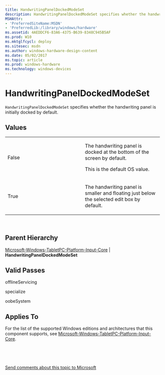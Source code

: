 ```yaml
---
title: HandwritingPanelDockedModeSet
description: HandwritingPanelDockedModeSet specifies whether the handwriting panel is initially docked by default.
MSHAttr:
- 'PreferredSiteName:MSDN'
- 'PreferredLib:/library/windows/hardware'
ms.assetid: 4AEDDCF6-83A6-4375-B639-8348C945B5AF
ms.prod: W10
ms.mktglfcycl: deploy
ms.sitesec: msdn
ms.author: windows-hardware-design-content
ms.date: 05/02/2017
ms.topic: article
ms.prod: windows-hardware
ms.technology: windows-devices
---
```


# HandwritingPanelDockedModeSet


`HandwritingPanelDockedModeSet` specifies whether the handwriting panel is initially docked by default.

## Values


<table>
<colgroup>
<col width="50%" />
<col width="50%" />
</colgroup>
<tbody>
<tr class="odd">
<td><p>False</p></td>
<td><p>The handwriting panel is docked at the bottom of the screen by default.</p>
<p>This is the default OS value.</p></td>
</tr>
<tr class="even">
<td><p>True</p></td>
<td><p>The handwriting panel is smaller and floating just below the selected edit box by default.</p></td>
</tr>
</tbody>
</table>

 

## Parent Hierarchy


[Microsoft-Windows-TabletPC-Platform-Input-Core](microsoft-windows-tabletpc-platform-input-core.md) | **HandwritingPanelDockedModeSet**

## Valid Passes


offlineServicing

specialize

oobeSystem

## Applies To


For the list of the supported Windows editions and architectures that this component supports, see [Microsoft-Windows-TabletPC-Platform-Input-Core](microsoft-windows-tabletpc-platform-input-core.md).

 

 

[Send comments about this topic to Microsoft](mailto:wsddocfb@microsoft.com?subject=Documentation%20feedback%20%5Bp_unattend\p_unattend%5D:%20HandwritingPanelDockedModeSet%20%20RELEASE:%20%2810/3/2016%29&body=%0A%0APRIVACY%20STATEMENT%0A%0AWe%20use%20your%20feedback%20to%20improve%20the%20documentation.%20We%20don't%20use%20your%20email%20address%20for%20any%20other%20purpose,%20and%20we'll%20remove%20your%20email%20address%20from%20our%20system%20after%20the%20issue%20that%20you're%20reporting%20is%20fixed.%20While%20we're%20working%20to%20fix%20this%20issue,%20we%20might%20send%20you%20an%20email%20message%20to%20ask%20for%20more%20info.%20Later,%20we%20might%20also%20send%20you%20an%20email%20message%20to%20let%20you%20know%20that%20we've%20addressed%20your%20feedback.%0A%0AFor%20more%20info%20about%20Microsoft's%20privacy%20policy,%20see%20http://privacy.microsoft.com/default.aspx. "Send comments about this topic to Microsoft")





